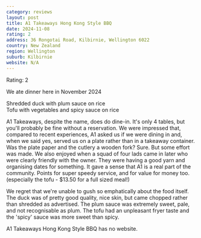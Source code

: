 ```yaml
---
category: reviews
layout: post
title: A1 Takeaways Hong Kong Style BBQ
date: 2024-11-08
rating: 2
address: 36 Rongotai Road, Kilbirnie, Wellington 6022
country: New Zealand
region: Wellington
suburb: Kilbirnie
website: N/A
---
```

Rating: 2

We ate dinner here in November 2024

Shredded duck with plum sauce on rice  
Tofu with vegetables and spicy sauce on rice  

A1 Takeaways, despite the name, does do dine-in. It's only 4 tables, but you'll probably be fine without a reservation. We were impressed that, compared to recent experiences, A1 asked us if we were dining in and, when we said yes, served us on a plate rather than in a takeaway container. Was the plate paper and the cutlery a wooden fork? Sure. But some effort was made. We also enjoyed when a squad of four lads came in later who were clearly friendly with the owner. They were having a good yarn and organising dates for something. It gave a sense that A1 is a real part of the community. Points for super speedy service, and for value for money too. (especially the tofu - $13.50 for a full sized meal!) 

We regret that we're unable to gush so emphatically about the food itself. The duck was of pretty good quality, nice skin, but came chopped rather than shredded as advertised. The plum sauce was extremely sweet, pale, and not recognisable as plum. The tofu had an unpleasant fryer taste and the 'spicy' sauce was more sweet than spicy. 

A1 Takeaways Hong Kong Style BBQ has no website.